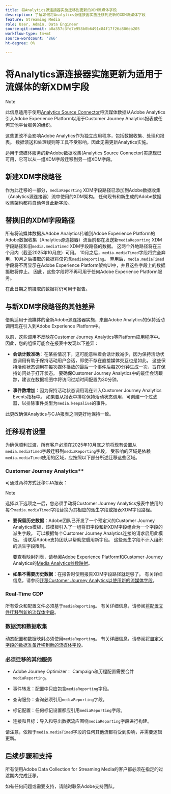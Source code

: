 ```yaml
---
title: 将Analytics源连接器实施迁移到更新的XDM流媒体字段
description: 了解如何将Analytics源连接器实施迁移到更新的XDM流媒体字段
feature: Streaming Media
role: User, Admin, Data Engineer
source-git-commit: a0a357c3fe7e958b0b6491c84f17f26a806ea205
workflow-type: tm+mt
source-wordcount: '866'
ht-degree: 0%

---
```


# 将Analytics源连接器实施更新为适用于流媒体的新XDM字段

>[!NOTE]
>
>此信息适用于使用[Analytics Source Connector](https://experienceleague.adobe.com/zh-hans/docs/experience-platform/sources/connectors/adobe-applications/analytics)将流媒体数据从Adobe Analytics引入Adobe Experience Platform以用于Customer Journey Analytics报表或任何其他平台服务的组织。
>
>这些更改不会影响Adobe Analytics作为独立应用程序，包括数据收集、处理和报表。 数据馈送和处理规则等工具不受影响，因此无需更新Analytics实施。

适用于流媒体服务的新Adobe数据收集(Analytics Source Connector)实施现已可用，它可以从一组XDM字段迁移到另一组XDM字段。

## 新建XDM字段路径

作为此迁移的一部分，`mediaReporting` XDM字段路径已添加到Adobe数据收集（Analytics源连接器）流中使用的XDM架构。 任何现有和新生成的Adobe数据收集架构都将自动包含此新字段。

## 替换旧的XDM字段路径

所有将流媒体数据从Adobe Analytics传输到Adobe Experience Platform的Adobe数据收集（Analytics源连接器）流当前都在发送新`mediaReporting` XDM字段路径和旧`media.mediaTimed` XDM字段路径的数据。 这两个外地路径将在三个月内（截至2025年10月底）可用。 10月之后，`media.mediaTimed`字段将完全弃用，10月之后摄取的数据将仅包含`mediaReporting`。 弃用后，`media.mediaTimed`字段将不再显示在Adobe Experience Platform架构UI中，并且这些字段上的数据摄取将停止。 因此，这些字段将不再可用于任何Adobe Experience Platform服务。

在此日期之前摄取的数据将仍可用于报告。

## 与新XDM字段路径的其他差异

借助适用于流媒体的全新Adobe源连接器实施，来自Adobe Analytics的保持活动调用现在引入到Adobe Experience Platform中。

以前，这些调用不反映在Customer Journey Analytics等Platform应用程序中。 因此，您的组织可能会在报表中发现以下差异：

* **会话计数准确**：在某些情况下，这可能意味着会话计数减少，因为保持活动状态调用有助于保持活动用户会话，即使不存在直接媒体交互也是如此。 这些保持活动状态调用在每次媒体播放的最后一个事件后每20分钟生成一次，旨在保持访问处于打开状态。 要确保Customer Journey Analytics中的最佳会话跟踪，建议在数据视图中将访问过期时间配置为30分钟。

* **事件数增加**：因为保持活动状态调用现在计入Customer Journey Analytics Events指标中。 如果要从报表中排除保持活动状态调用，可创建一个过滤器，以排除事件类型为`media.keepalive`的事件。

此更改确保Analytics与CJA报表之间更好地保持一致。

## 迁移现有设置

为确保顺利过渡，所有客户必须在2025年10月底之前将现有设置从`media.mediaTimed`字段迁移到`mediaReporting`字段。 受影响的区域是依赖`media.mediaTimed`使用的区域，应按照以下部分所述迁移这些区域。

### Customer Journey Analytics**

可通过两种方式迁移CJA报表：

>[!NOTE]
>
>选择以下选项之一后，您必须手动将Customer Journey Analytics报表中使用的每个`media.mediaTimed`字段替换为其相应的派生字段或报表XDM字段路径。

* **要保留历史数据**：Adobe团队已开发了一个预定义的Customer Journey Analytics模板，该模板引入了一组将旧字段和新XDM字段组合为一个字段的派生字段。 可以根据每个Customer Journey Analytics连接的请求启用此模板。 请联系Adobe支持团队以帮助您启用新字段。 这些派生字段不计入组织的派生字段限制。

  要查看映射列表，请参阅Adobe Experience Platform和Customer Journey Analytics的[Media Analytics参数映射](/help/use-cases/xdm-updates/parameters-mapping.md)。

* **如果不需要历史数据**：在报告时使用报告XDM字段路径就足够了。 有关详细信息，请参阅[迁移Customer Journey Analytics以使用新的流媒体字段](/help/use-cases/xdm-updates/migrate-cja-setup.md)。

### Real-Time CDP

所有受众和配置文件必须基于`mediaReporting`。 有关详细信息，请参阅[将配置文件迁移到新的流媒体字段](/help/use-cases/xdm-updates/migrate-profiles.md)。

### 数据流和数据收集

动态配置和数据映射必须使用`mediaReporting`。 有关详细信息，请参阅[将自定义字段的数据准备迁移到新的流媒体字段](/help/use-cases/xdm-updates/migrate-dataprep.md)。

### 必须迁移的其他服务

* Adobe Journey Optimizer： Campaign和历程配置需要合并`mediaReporting`。

* 事件转发：配置中只应包含`mediaReporting`字段。

* 查询服务：查询必须引用`mediaReporting`字段。

* 标记配置：任何标记设置都应引用`mediaReporting`字段。

* 连接和目标：导入和导出数据流应围绕`mediaReporting`字段进行构建。

请注意，依赖于`media.mediaTimed`字段的任何其他流都将受到影响，并需要逻辑更新。

## 后续步骤和支持

所有使用Adobe Data Collection for Streaming Media的客户都必须在指定的过渡期内完成迁移。

如有任何问题或需要支持，请随时联系Adobe支持团队。

